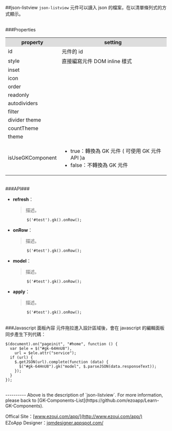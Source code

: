 ##json-listview
`json-listview` 元件可以讀入 json 的檔案，在以清單條列式的方式顯示。 

<br/>
###Properties
<table>

<tr>
<th style="background:#ddd;">property</th>
<th style="background:#ddd;">setting</th>
</tr>

<tr>
<td>id</td>
<td>元件的 id</td>
</tr>

<tr>
<td>style</td>
<td>直接編寫元件 DOM inline 樣式</td>
</tr>

<tr>
<td>inset</td>
<td></td>
</tr>

<tr>
<td>icon</td>
<td></td>
</tr>

<tr>
<td>order</td>
<td></td>
</tr>

<tr>
<td>readonly</td>
<td></td>
</tr>

<tr>
<td>autodividers</td>
<td></td>
</tr>

<tr>
<td>filter</td>
<td></td>
</tr>

<tr>
<td>divider theme</td>
<td></td>
</tr>

<tr>
<td>countTheme</td>
<td></td>
</tr>

<tr>
<td>theme</td>
<td></td>
</tr>

<tr>
<td>isUseGKComponent</td>
<td><ul>
<li>true：轉換為 GK 元件 ( 可使用 GK 元件 API )a</li>
<li>false：不轉換為 GK 元件</li>
</ul></td>
</tr>

</table>

<br/>
###API###

- **refresh**：  
  	> 描述。

			$('#test').gk().onRow();


- **onRow**：  
  	> 描述。

			$('#test').gk().onRow();


- **model**：  
  	> 描述。

			$('#test').gk().onRow();


- **apply**：  
  	> 描述。

			$('#test').gk().onRow();


<br/>
###Javascript 面板內容
元件拖拉進入設計區域後，會在 javascript 的編輯面板同步產生下列代碼：

	$(document).on("pageinit", "#home", function () {
	  var $ele = $("#gk-64HnU8"),
	    url = $ele.attr("service");
	  if (url) {
	    $.getJSON(url).complete(function (data) {
	      $("#gk-64HnU8").gk("model", $.parseJSON(data.responseText));
	    });
	  }
	});

<br/>
----------
Above is the description of `json-listview`. For more information, please back to [GK-Components-List](https://github.com/ezoapp/Learn-GK-Components).

Offical Site：[www.ezoui.com/app/](http://www.ezoui.com/app/)  
EZoApp Designer：[jqmdesigner.appspot.com/](http://jqmdesigner.appspot.com/)





